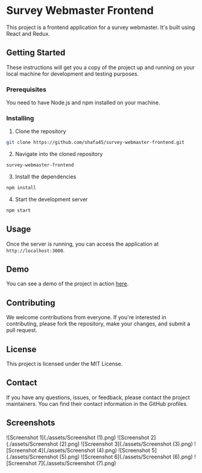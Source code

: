 # Survey Webmaster Frontend

This project is a frontend application for a survey webmaster. It's built using React and Redux.

## Getting Started

These instructions will get you a copy of the project up and running on your local machine for development and testing purposes.

### Prerequisites

You need to have Node.js and npm installed on your machine. 

### Installing

1. Clone the repository
```bash
git clone https://github.com/shafa45/survey-webmaster-frontend.git
```

2. Navigate into the cloned repository
```bash
survey-webmaster-frontend
```

3. Install the dependencies
```bash
npm install
```

4. Start the development server
```bash
npm start
```

## Usage

Once the server is running, you can access the application at `http://localhost:3000`.

## Demo

You can see a demo of the project in action [here](./assets/demo.mp4).

## Contributing

We welcome contributions from everyone. If you're interested in contributing, please fork the repository, make your changes, and submit a pull request.

## License

This project is licensed under the MIT License.

## Contact

If you have any questions, issues, or feedback, please contact the project maintainers. You can find their contact information in the GitHub profiles.

## Screenshots

![Screenshot 1](./assets/Screenshot (1).png)
![Screenshot 2](./assets/Screenshot (2).png)
![Screenshot 3](./assets/Screenshot (3).png)
![Screenshot 4](./assets/Screenshot (4).png)
![Screenshot 5](./assets/Screenshot (5).png)
![Screenshot 6](./assets/Screenshot (6).png)
![Screenshot 7](./assets/Screenshot (7).png)
